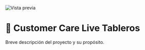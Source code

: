 ![Vista previa](https://postimg.cc/gxH0ZV9K)

# 🚀 Customer Care Live Tableros


Breve descripción del proyecto y su propósito.
